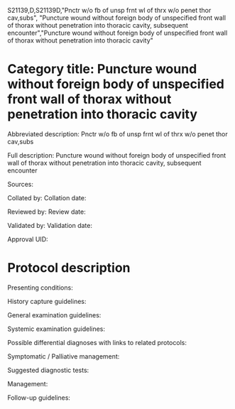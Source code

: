 S21139,D,S21139D,"Pnctr w/o fb of unsp frnt wl of thrx w/o penet thor cav,subs", "Puncture wound without foreign body of unspecified front wall of thorax without penetration into thoracic cavity, subsequent encounter","Puncture wound without foreign body of unspecified front wall of thorax without penetration into thoracic cavity"
# Category title: Puncture wound without foreign body of unspecified front wall of thorax without penetration into thoracic cavity

Abbreviated description: Pnctr w/o fb of unsp frnt wl of thrx w/o penet thor cav,subs

Full description: Puncture wound without foreign body of unspecified front wall of thorax without penetration into thoracic cavity, subsequent encounter

Sources:

Collated by:
Collation date:

Reviewed by:
Review date:

Validated by:
Validation date:

Approval UID:

# Protocol description

Presenting conditions:

History capture guidelines:

General examination guidelines:

Systemic examination guidelines:

Possible differential diagnoses with links to related protocols:

Symptomatic / Palliative management:

Suggested diagnostic tests:

Management:

Follow-up guidelines:

